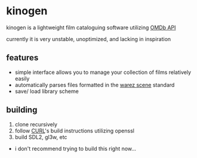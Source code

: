 # kinogen

kinogen is a lightweight film cataloguing software utilizing [OMDb API](https://www.omdbapi.com/)

currently it is very unstable, unoptimized, and lacking in inspiration

## features
- simple interface allows you to manage your collection of films relatively easily
- automatically parses files formatted in the [warez scene](https://en.wikipedia.org/wiki/Standard_(warez)#Naming) standard
- save/ load library scheme

## building
1. clone recursively
2. follow [CURL](https://github.com/curl/curl)'s build instructions utilizing openssl
3. build SDL2, gl3w, etc
- i don't recommend trying to build this right now...
